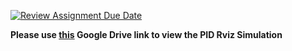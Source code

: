 [![Review Assignment Due Date](https://classroom.github.com/assets/deadline-readme-button-24ddc0f5d75046c5622901739e7c5dd533143b0c8e959d652212380cedb1ea36.svg)](https://classroom.github.com/a/oWvWfn9x)

<b> Please use [this](https://drive.google.com/file/d/12BVV6A_-F3INywNGX4fPD1QOjqfN9g0F/view?usp=sharing) Google Drive link to view the PID Rviz Simulation </b> 
